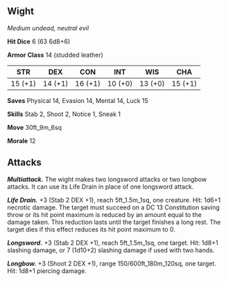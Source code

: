 ## Wight

*Medium undead, neutral evil*

**Hit Dice** 6 (63 6d8+6)

**Armor Class** 14 (studded leather)

| STR     | DEX     | CON     | INT     | WIS     | CHA     |
|---------|---------|---------|---------|---------|---------|
| 15 (+1) | 14 (+1) | 16 (+1) | 10 (+0) | 13 (+0) | 15 (+1) |

**Saves** Physical 14, Evasion 14, Mental 14, Luck 15

**Skills** Stab 2, Shoot 2, Notice 1, Sneak 1

**Move** 30ft_9m_6sq

**Morale** 12

## Attacks

***Multiattack.*** The wight makes two longsword attacks or two longbow attacks. It can use its Life Drain in place of one longsword attack.

***Life Drain.*** +3 (Stab 2 DEX +1), reach 5ft_1.5m_1sq, one creature. Hit: 1d6+1 necrotic damage. The target must succeed on a DC 13 Constitution saving throw or its hit point maximum is reduced by an amount equal to the damage taken. This reduction lasts until the target finishes a long rest. The target dies if this effect reduces its hit point maximum to 0.

***Longsword.*** +3 (Stab 2 DEX +1), reach 5ft_1.5m_1sq, one target. Hit: 1d8+1 slashing damage, or 7 (1d10+2) slashing damage if used with two hands.

***Longbow.*** +3 (Shoot 2 DEX +1), range 150/600ft_180m_120sq, one target. Hit: 1d8+1 piercing damage.

